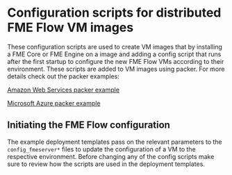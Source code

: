 # Configuration scripts for distributed FME Flow VM images
These configuration scripts are used to create VM images that by installing a FME Core or FME Engine on a image and adding a config script that runs after the first startup to configure the new FME Flow VMs according to their environment. These scripts are added to VM images using packer. For more details check out the packer examples:

[Amazon Web Services packer example](https://github.com/safesoftware/fme-server-iac-templates/tree/main/AWS/packer)

[Microsoft Azure packer example](https://github.com/safesoftware/fme-server-iac-templates/tree/main/Azure/packer)

## Initiating the FME Flow configuration
The example deployment templates pass on the relevant parameters to the `config_fmeserver*` files to update the configuration of a VM to the respective environment. Before changing any of the config scripts make sure to review how the scripts are used in the deployment templates.
